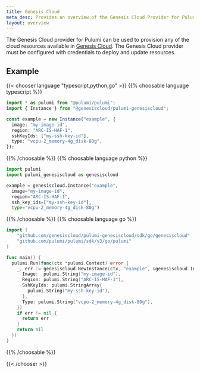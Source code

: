 ```yaml
---
title: Genesis Cloud
meta_desc: Provides an overview of the Genesis Cloud Provider for Pulumi.
layout: overview
---
```


The Genesis Cloud provider for Pulumi can be used to provision any of the cloud resources available in [Genesis Cloud](https://www.genesiscloud.com).
The Genesis Cloud provider must be configured with credentials to deploy and update resources.

## Example

{{< chooser language "typescript,python,go" >}}
{{% choosable language typescript %}}

```typescript
import * as pulumi from "@pulumi/pulumi";
import { Instance } from "@genesiscloud/pulumi-genesiscloud";

const example = new Instance("example", {
  image: "my-image-id",
  region: "ARC-IS-HAF-1",
  sshKeyIds: ["my-ssh-key-id"],
  type: "vcpu-2_memory-4g_disk-80g",
});
```

{{% /choosable %}}
{{% choosable language python %}}

```python
import pulumi
import pulumi_genesiscloud as genesiscloud

example = genesiscloud.Instance("example",
  image="my-image-id",
  region="ARC-IS-HAF-1",
  ssh_key_ids=["my-ssh-key-id"],
  type="vcpu-2_memory-4g_disk-80g")
```

{{% /choosable %}}
{{% choosable language go %}}

```go
import (
	"github.com/genesiscloud/pulumi-genesiscloud/sdk/go/genesiscloud"
	"github.com/pulumi/pulumi/sdk/v3/go/pulumi"
)

func main() {
  pulumi.Run(func(ctx *pulumi.Context) error {
    _, err := genesiscloud.NewInstance(ctx, "example", &genesiscloud.InstanceArgs{
      Image:  pulumi.String("my-image-id"),
      Region: pulumi.String("ARC-IS-HAF-1"),
      SshKeyIds: pulumi.StringArray{
        pulumi.String("my-ssh-key-id"),
      },
      Type: pulumi.String("vcpu-2_memory-4g_disk-80g"),
    })
    if err != nil {
      return err
    }
    return nil
  })
}
```

{{% /choosable %}}

{{< /chooser >}}
